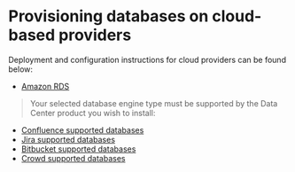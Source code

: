 # Provisioning databases on cloud-based providers
Deployment and configuration instructions for cloud providers can be found below:

* [Amazon RDS](AMAZON_RDS.md)

> Your selected database engine type must be supported by the Data Center product you wish to install:
* [Confluence supported databases](https://confluence.atlassian.com/doc/supported-platforms-207488198.html#SupportedPlatforms-Databases)
* [Jira supported databases](https://confluence.atlassian.com/adminjiraserver/supported-platforms-938846830.html#Supportedplatforms-Databases)
* [Bitbucket supported databases](https://confluence.atlassian.com/bitbucketserver/supported-platforms-776640981.html#Supportedplatforms-databasesDatabases)
* [Crowd supported databases](https://confluence.atlassian.com/crowd/supported-platforms-191851.html#SupportedPlatforms-Databases)
